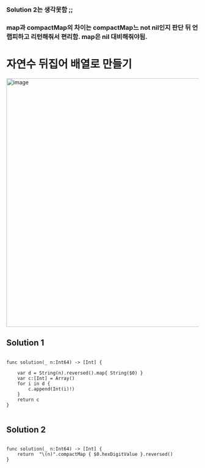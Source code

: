 ### Solution 2는 생각못함 ;;
### map과 compactMap의 차이는 compactMap느 not nil인지 판단 뒤 언랩피하고 리턴해줘서 편리함. map은 nil 대비해줘야됨.


# 자연수 뒤집어 배열로 만들기

<img width="652" alt="image" src="https://user-images.githubusercontent.com/29904301/186501698-7f311f49-551e-4124-a8d5-e2023341ccea.png">


## Solution 1
<pre>
<code>
func solution(_ n:Int64) -> [Int] {
    
    var d = String(n).reversed().map{ String($0) }
    var c:[Int] = Array()
    for i in d {        
        c.append(Int(i)!)    
    }
    return c
}
</code>
</pre>


## Solution 2
<pre>
<code>
func solution(_ n:Int64) -> [Int] {
    return  "\(n)".compactMap { $0.hexDigitValue }.reversed()
}

</code>
</pre>
